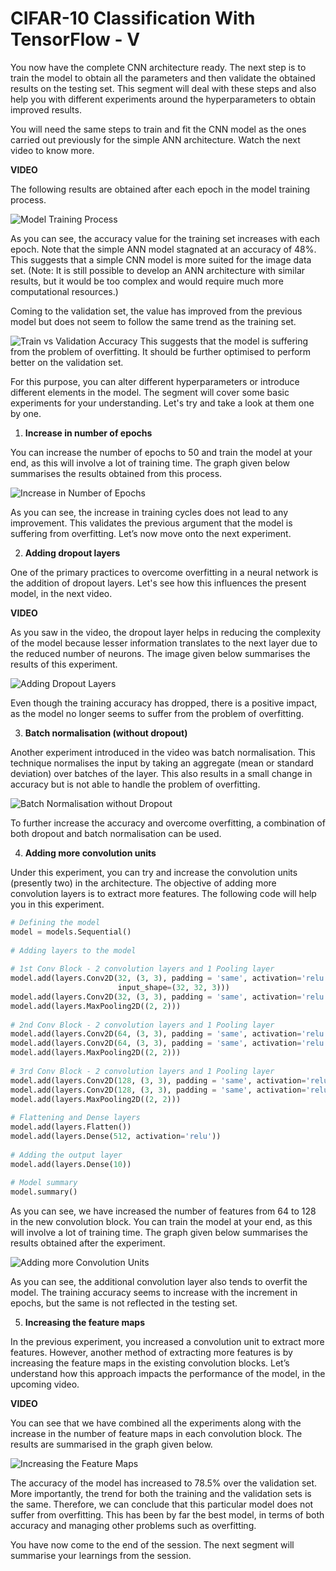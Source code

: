 # CIFAR-10 Classification With TensorFlow - V

You now have the complete CNN architecture ready. The next step is to train the model to obtain all the parameters and then validate the obtained results on the testing set. This segment will deal with these steps and also help you with different experiments around the hyperparameters to obtain improved results.

You will need the same steps to train and fit the CNN model as the ones carried out previously for the simple ANN architecture. Watch the next video to know more.

**VIDEO**

The following results are obtained after each epoch in the model training process.

![Model Training Process](https://i.ibb.co/2FgDMr0/Model-Training-Process.png)

As you can see, the accuracy value for the training set increases with each epoch. Note that the simple ANN model stagnated at an accuracy of 48%. This suggests that a simple CNN model is more suited for the image data set. (Note: It is still possible to develop an ANN architecture with similar results, but it would be too complex and would require much more computational resources.)

Coming to the validation set, the value has improved from the previous model but does not seem to follow the same trend as the training set.

![Train vs Validation Accuracy](https://i.ibb.co/J3YB5j4/Train-vs-Validation-Accuracy.png)
This suggests that the model is suffering from the problem of overfitting. It should be further optimised to perform better on the validation set.

For this purpose, you can alter different hyperparameters or introduce different elements in the model. The segment will cover some basic experiments for your understanding. Let's try and take a look at them one by one.

1.  **Increase in number of epochs**

You can increase the number of epochs to 50 and train the model at your end, as this will involve a lot of training time. The graph given below summarises the results obtained from this process.

![Increase in Number of Epochs](https://i.ibb.co/tqmvfyZ/Increase-in-Number-of-Epochs.png)

As you can see, the increase in training cycles does not lead to any improvement. This validates the previous argument that the model is suffering from overfitting. Let’s now move onto the next experiment.

2.  **Adding dropout layers**

One of the primary practices to overcome overfitting in a neural network is the addition of dropout layers. Let's see how this influences the present model, in the next video.

**VIDEO**

As you saw in the video, the dropout layer helps in reducing the complexity of the model because lesser information translates to the next layer due to the reduced number of neurons. The image given below summarises the results of this experiment.

![Adding Dropout Layers](https://i.ibb.co/9ypzXrF/Adding-Dropout-Layers.png)

Even though the training accuracy has dropped, there is a positive impact, as the model no longer seems to suffer from the problem of overfitting.

3.  **Batch normalisation (without dropout)**

Another experiment introduced in the video was batch normalisation. This technique normalises the input by taking an aggregate (mean or standard deviation) over batches of the layer. This also results in a small change in accuracy but is not able to handle the problem of overfitting.

![Batch Normalisation without Dropout](https://i.ibb.co/hZ5ZsmB/Batch-Normalisation-without-Dropout.png)

To further increase the accuracy and overcome overfitting, a combination of both dropout and batch normalisation can be used.

4.  **Adding more convolution units**

Under this experiment, you can try and increase the convolution units (presently two) in the architecture. The objective of adding more convolution layers is to extract more features. The following code will help you in this experiment.

```python
# Defining the model
model = models.Sequential()
 
# Adding layers to the model
 
# 1st Conv Block - 2 convolution layers and 1 Pooling layer
model.add(layers.Conv2D(32, (3, 3), padding = 'same', activation='relu', 
                        input_shape=(32, 32, 3)))
model.add(layers.Conv2D(32, (3, 3), padding = 'same', activation='relu'))
model.add(layers.MaxPooling2D((2, 2)))
 
# 2nd Conv Block - 2 convolution layers and 1 Pooling layer
model.add(layers.Conv2D(64, (3, 3), padding = 'same', activation='relu'))
model.add(layers.Conv2D(64, (3, 3), padding = 'same', activation='relu'))
model.add(layers.MaxPooling2D((2, 2)))
 
# 3rd Conv Block - 2 convolution layers and 1 Pooling layer
model.add(layers.Conv2D(128, (3, 3), padding = 'same', activation='relu'))
model.add(layers.Conv2D(128, (3, 3), padding = 'same', activation='relu'))
model.add(layers.MaxPooling2D((2, 2)))
 
# Flattening and Dense layers
model.add(layers.Flatten())
model.add(layers.Dense(512, activation='relu'))
 
# Adding the output layer
model.add(layers.Dense(10))
 
# Model summary
model.summary()
```

As you can see, we have increased the number of features from 64 to 128 in the new convolution block. You can train the model at your end, as this will involve a lot of training time. The graph given below summarises the results obtained after the experiment.

![Adding more Convolution Units](https://i.ibb.co/m4CJzzW/Adding-more-Convolution-Units.png)

As you can see, the additional convolution layer also tends to overfit the model. The training accuracy seems to increase with the increment in epochs, but the same is not reflected in the testing set.

5.  **Increasing the feature maps**

In the previous experiment, you increased a convolution unit to extract more features. However, another method of extracting more features is by increasing the feature maps in the existing convolution blocks. Let’s understand how this approach impacts the performance of the model, in the upcoming video.

**VIDEO**

You can see that we have combined all the experiments along with the increase in the number of feature maps in each convolution block. The results are summarised in the graph given below.

![Increasing the Feature Maps](https://i.ibb.co/WPt2L64/Increasing-the-Feature-Maps.png)

The accuracy of the model has increased to 78.5% over the validation set. More importantly, the trend for both the training and the validation sets is the same. Therefore, we can conclude that this particular model does not suffer from overfitting. This has been by far the best model, in terms of both accuracy and managing other problems such as overfitting.

You have now come to the end of the session. The next segment will summarise your learnings from the session.
